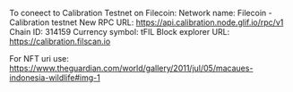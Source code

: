 To coneect to Calibration Testnet on Filecoin:
Network name: Filecoin - Calibration testnet
New RPC URL: https://api.calibration.node.glif.io/rpc/v1
Chain ID: 314159
Currency symbol: tFIL
Block explorer URL: https://calibration.filscan.io
 

For NFT uri use: https://www.theguardian.com/world/gallery/2011/jul/05/macaues-indonesia-wildlife#img-1
